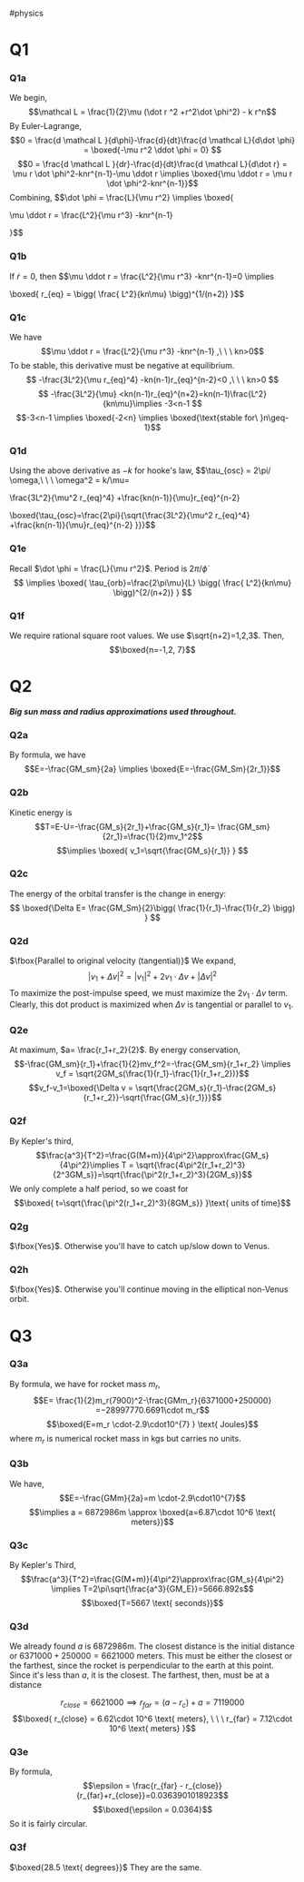 #physics 
# Q1
### Q1a
We begin,
$$\mathcal L = \frac{1}{2}\mu (\dot r ^2 +r^2\dot \phi^2) - k r^n$$
By Euler-Lagrange,
$$0 = \frac{d \mathcal L }{d\phi}-\frac{d}{dt}\frac{d \mathcal L}{d\dot \phi} = 
\boxed{-\mu r^2 \ddot \phi = 0}
$$
$$0 = \frac{d \mathcal L }{dr}-\frac{d}{dt}\frac{d \mathcal L}{d\dot r} = \mu r \dot \phi^2-knr^{n-1}-\mu \ddot r \implies \boxed{\mu \ddot r = \mu r \dot \phi^2-knr^{n-1}}$$
Combining, 
$$\dot \phi = \frac{L}{\mu r^2} \implies \boxed{

\mu \ddot r = 
\frac{L^2}{\mu r^3}
-knr^{n-1}

}$$
### Q1b
If $\dot r = 0$, then
$$\mu \ddot r = 
\frac{L^2}{\mu r^3}
-knr^{n-1}=0 \implies 

\boxed{
r_{eq} = 
\bigg(
\frac{ L^2}{kn\mu}
\bigg)^{1/(n+2)}
}$$
### Q1c
We have
$$\mu \ddot r = 
\frac{L^2}{\mu r^3}
-knr^{n-1}
,\ \ \ kn>0$$
To be stable, this derivative must be negative at equilibrium.
$$
-\frac{3L^2}{\mu r_{eq}^4}
-kn(n-1)r_{eq}^{n-2}<0
,\ \ \ kn>0
$$
$$
-\frac{3L^2}{\mu}
<kn(n-1)r_{eq}^{n+2}=kn(n-1)\frac{L^2}{kn\mu}\implies -3<n-1
$$
$$-3<n-1 \implies \boxed{-2<n} \implies \boxed{\text{stable for\ }n\geq-1}$$
### Q1d
Using the above derivative as $-k$ for hooke's law,
$$\tau_{osc} = 2\pi/ \omega,\ \ \ \omega^2 = k/\mu=

\frac{3L^2}{\mu^2 r_{eq}^4}
+\frac{kn(n-1)}{\mu}r_{eq}^{n-2}

$$
$$\boxed{\tau_{osc}=\frac{2\pi}{\sqrt{\frac{3L^2}{\mu^2 r_{eq}^4}
+\frac{kn(n-1)}{\mu}r_{eq}^{n-2}
}}}$$
### Q1e
Recall $\dot \phi = \frac{L}{\mu r^2}$. Period is $2\pi/\dot\phi$
$$ \implies \boxed{
\tau_{orb}=\frac{2\pi\mu}{L}
\bigg(
\frac{ L^2}{kn\mu}
\bigg)^{2/(n+2)}
}
$$
### Q1f
We require rational square root values. We use $\sqrt{n+2}=1,2,3$. Then,
$$\boxed{n=-1,2, 7}$$
# Q2

***Big sun mass and radius approximations used throughout.***

### Q2a
By formula, we have
$$E=-\frac{GM_sm}{2a} \implies \boxed{E=-\frac{GM_Sm}{2r_1}}$$
### Q2b
Kinetic energy is 
$$T=E-U=-\frac{GM_s}{2r_1}+\frac{GM_s}{r_1}=
\frac{GM_sm}{2r_1}=\frac{1}{2}mv_1^2$$
$$\implies \boxed{
v_1=\sqrt{\frac{GM_s}{r_1}}
}
$$
### Q2c
The energy of the orbital transfer is the change in energy:
$$
\boxed{\Delta E=
\frac{GM_Sm}{2}\bigg(
\frac{1}{r_1}-\frac{1}{r_2}
\bigg)
}
$$
### Q2d
$\fbox{Parallel to original velocity (tangential)}$
We expand,
$$|v_1+\Delta v|^2=|v_1|^2+2v_1 \cdot \Delta v + |\Delta v|^2$$
To maximize the post-impulse speed, we must maximize the $2v_1 \cdot \Delta v$ term. Clearly, this dot product is maximized when $\Delta v$ is tangential or parallel to $v_1$.
### Q2e
At maximum, $a= \frac{r_1+r_2}{2}$. By energy conservation,
$$-\frac{GM_sm}{r_1}+\frac{1}{2}mv_f^2=-\frac{GM_sm}{r_1+r_2} \implies v_f = \sqrt{2GM_s(\frac{1}{r_1}-\frac{1}{r_1+r_2})}$$
$$v_f-v_1=\boxed{\Delta v = \sqrt{\frac{2GM_s}{r_1}-\frac{2GM_s}{r_1+r_2}}-\sqrt{\frac{GM_s}{r_1}}}$$
### Q2f
By Kepler's third,
$$\frac{a^3}{T^2}=\frac{G(M+m)}{4\pi^2}\approx\frac{GM_s}{4\pi^2}\implies T = \sqrt{\frac{4\pi^2(r_1+r_2)^3}{2^3GM_s}}=\sqrt{\frac{\pi^2(r_1+r_2)^3}{2GM_s}}$$
We only complete a half period, so we coast for
$$\boxed{
t=\sqrt{\frac{\pi^2(r_1+r_2)^3}{8GM_s}}
 }\text{ units of time}$$
### Q2g
$\fbox{Yes}$. Otherwise you'll have to catch up/slow down to Venus.
### Q2h
$\fbox{Yes}$. Otherwise you'll continue moving in the elliptical non-Venus orbit.
# Q3
### Q3a
By formula, we have for rocket mass $m_r$,
$$E=
\frac{1}{2}m_r(7900)^2-\frac{GMm_r}{6371000+250000}
=−28997770.6691\cdot m_r$$
$$\boxed{E=m_r \cdot-2.9\cdot10^{7}
 } \text{ Joules}$$
where $m_r$ is numerical rocket mass in kgs but carries no units.
### Q3b
We have,
$$E=-\frac{GMm}{2a}=m \cdot-2.9\cdot10^{7}$$
$$\implies a = 6872986m \approx \boxed{a=6.87\cdot 10^6 \text{ meters}}$$
### Q3c
By Kepler's Third,
$$\frac{a^3}{T^2}=\frac{G(M+m)}{4\pi^2}\approx\frac{GM_s}{4\pi^2} \implies T=2\pi\sqrt{\frac{a^3}{GM_E}}=5666.892s$$
$$\boxed{T=5667 \text{ seconds}}$$
### Q3d
We already found $a$ is 6872986m. The closest distance is the initial distance or $6371000+250000=6621000$ meters. This must be either the closest or the farthest, since the rocket is perpendicular to the earth at this point. Since it's less than $a$, it is the closest. The farthest, then, must be at a distance

$$r_{close} = 6621000 \implies r_{far}=(a-r_c)+a = 7119000$$
$$\boxed{
r_{close} = 6.62\cdot 10^6 \text{ meters}, \ \ \
r_{far} = 7.12\cdot 10^6 \text{ meters}
}$$
### Q3e
By formula,
$$\epsilon = \frac{r_{far} - r_{close}}{r_{far}+r_{close}}=0.0363901018923$$
$$\boxed{\epsilon = 0.0364}$$
So it is fairly circular.
### Q3f
$\boxed{28.5 \text{ degrees}}$
They are the same. 